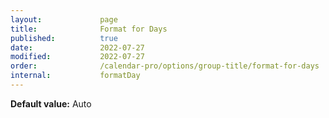 ```yaml
---
layout:             page
title:              Format for Days
published:          true
date:               2022-07-27
modified:           2022-07-27
order:              /calendar-pro/options/group-title/format-for-days
internal:           formatDay
---
```

**Default value:** Auto
